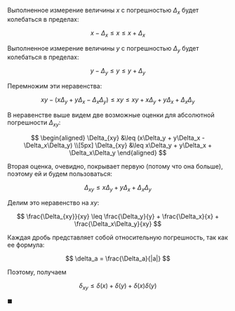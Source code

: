 Выполненное измерение величины $x$ с погрешностью $\Delta_x$ будет колебаться в пределах:

$$ x - \Delta_x \leq x \leq x + \Delta_x $$

Выполненное измерение величины $y$ с погрешностью $\Delta_y$ будет колебаться в пределах:

$$ y - \Delta_y \leq y \leq y + \Delta_y $$

Перемножим эти неравенства:

$$ xy - (x\Delta_y + y\Delta_x - \Delta_x\Delta_y) \leq xy \leq xy + x\Delta_y + y\Delta_x + \Delta_x\Delta_y $$

В неравенстве выше видем две возможные оценки для абсолютной погрешности $\Delta_{xy}$:

$$
\begin{aligned}
    \Delta_{xy} &\leq (x\Delta_y + y\Delta_x - \Delta_x\Delta_y) \\[5px]
    \Delta_{xy} &\leq x\Delta_y + y\Delta_x + \Delta_x\Delta_y
\end{aligned}
$$

Вторая оценка, очевидно, покрывает первую (потому что она больше), поэтому ей и будем пользоваться:

$$ \Delta_{xy} \leq x\Delta_y + y\Delta_x + \Delta_x\Delta_y $$

Делим это неравенство на $xy$:

$$ \frac{\Delta_{xy}}{xy} \leq \frac{\Delta_y}{y} + \frac{\Delta_x}{x} + \frac{\Delta_x\Delta_y}{xy} $$

Каждая дробь представляет собой относительную погрешность, так как ее формула:

$$ \delta_a = \frac{\Delta_a}{|a|} $$

Поэтому, получаем

$$ \delta_{xy} \leq \delta(x) + \delta(y) + \delta(x)\delta(y) $$

$\blacksquare$